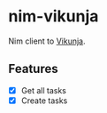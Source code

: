 # nim-vikunja

Nim client to [Vikunja](https://vikunja.io/).

## Features

- [x] Get all tasks
- [x] Create tasks 